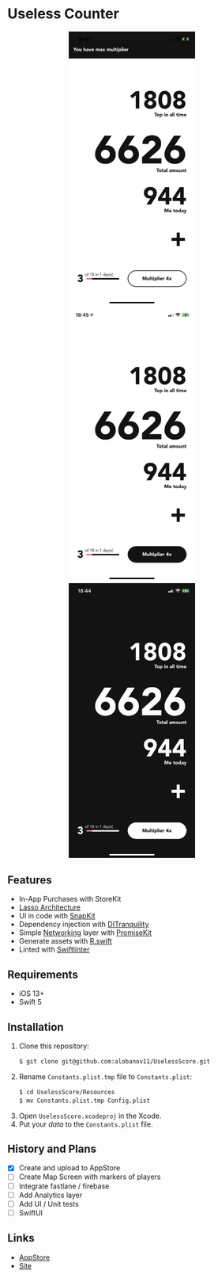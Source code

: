 # Useless Counter

<p align="center">
	<img src="Assets/screen-1.PNG" width="256" />
	<img src="Assets/screen-2.PNG" width="256" />
	<img src="Assets/screen-3.PNG" width="256" />
</p>

## Features

- In-App Purchases with StoreKit
- [Lasso Architecture](https://github.com/ww-tech/lasso)
- UI in code with [SnapKit](https://github.com/SnapKit/SnapKit)
- Dependency injection with [DITranquility](https://github.com/ivlevAstef/DITranquillity)
- Simple [Networking](https://github.com/3lvis/Networking) layer with [PromiseKit](https://github.com/mxcl/PromiseKit)
- Generate assets with [R.swift](https://github.com/mac-cain13/R.swift.Library)
- Linted with [Swiftlinter](https://github.com/realm/SwiftLint)

## Requirements

- iOS 13+
- Swift 5

## Installation

1. Clone this repository:
	```bash
	$ git clone git@github.com:alobanov11/UselessScore.git
	```
2. Rename `Constants.plist.tmp` file to `Constants.plist`:
	```bash
	$ cd UselessScore/Resources
	$ mv Constants.plist.tmp Config.plist
	```
3. Open `UselessScore.xcodeproj` in the Xcode.
4. Put your *data* to the `Constants.plist` file.

## History and Plans

- [x] Create and upload to AppStore
- [ ] Create Map Screen with markers of players
- [ ] Integrate fastlane / firebase
- [ ] Add Analytics layer
- [ ] Add UI / Unit tests
- [ ] SwiftUI

## Links

- [AppStore](https://itunes.apple.com/app/id1533690813)
- [Site](https://alobanov11.ru/)

